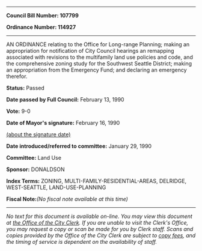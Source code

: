 

********

**Council Bill Number: 107799**
   
**Ordinance Number: 114927**
********

 AN ORDINANCE relating to the Office for Long-range Planning; making an appropriation for notification of City Council hearings an remapping associated with revisions to the multifamily land use policies and code, and the comprehensive zoning study for the Southwest Seattle District; making an appropriation from the Emergency Fund; and declaring an emergency therefor.

**Status:** Passed
   
**Date passed by Full Council:** February 13, 1990
   
**Vote:** 9-0
   
**Date of Mayor's signature:** February 16, 1990
   
[(about the signature date)](/~public/approvaldate.htm)
   
   
   
**Date introduced/referred to committee:** January 29, 1990
   
**Committee:** Land Use
   
**Sponsor:** DONALDSON
   
   
**Index Terms:** ZONING, MULTI-FAMILY-RESIDENTIAL-AREAS, DELRIDGE, WEST-SEATTLE, LAND-USE-PLANNING

**Fiscal Note:**_(No fiscal note available at this time)_
********

_No text for this document is available on-line. You may view this document at [the Office of the City Clerk](http://www.seattle.gov/leg/clerk/contactUs.htm). If you are unable to visit the Clerk's Office, you may request a copy or scan be made for you by Clerk staff. Scans and copies provided by the Office of the City Clerk are subject to [copy fees](http://clerk.seattle.gov/~public/clerkfees.htm), and the timing of service is dependent on the availability of staff._

